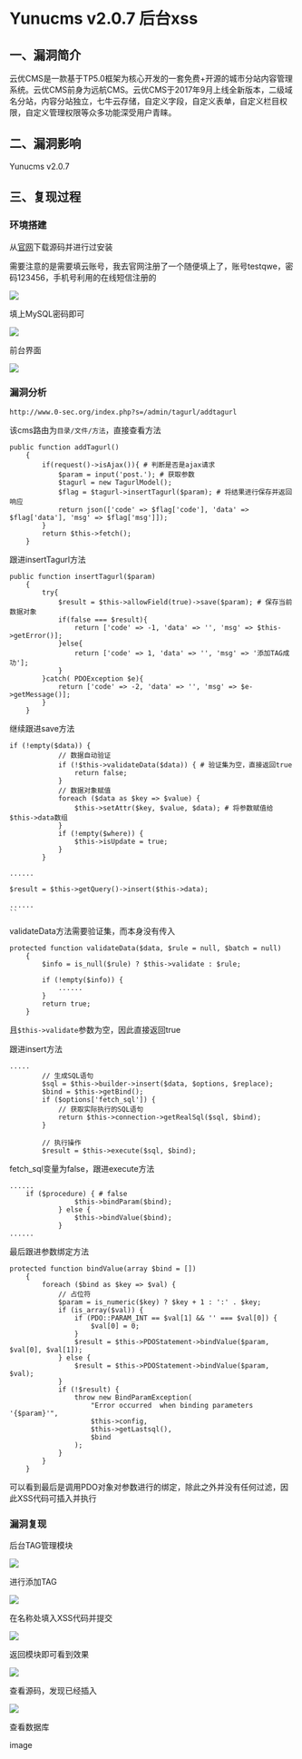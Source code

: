 Yunucms v2.0.7 后台xss
======================

一、漏洞简介
------------

云优CMS是一款基于TP5.0框架为核心开发的一套免费+开源的城市分站内容管理系统。云优CMS前身为远航CMS。云优CMS于2017年9月上线全新版本，二级域名分站，内容分站独立，七牛云存储，自定义字段，自定义表单，自定义栏目权限，自定义管理权限等众多功能深受用户青睐。

二、漏洞影响
------------

Yunucms v2.0.7

三、复现过程
------------

### 环境搭建

从[官网](https://xz.aliyun.com/t/www.yunucms.com/Buy/program.html)下载源码并进行过安装

需要注意的是需要填云账号，我去官网注册了一个随便填上了，账号testqwe，密码123456，手机号利用的在线短信注册的

![](/Users/aresx/Documents/VulWiki/.resource/Yunucmsv2.0.7后台xss/media/rId26.png)

填上MySQL密码即可

![](/Users/aresx/Documents/VulWiki/.resource/Yunucmsv2.0.7后台xss/media/rId27.png)

前台界面

![](/Users/aresx/Documents/VulWiki/.resource/Yunucmsv2.0.7后台xss/media/rId28.png)

### 漏洞分析

    http://www.0-sec.org/index.php?s=/admin/tagurl/addtagurl

该cms路由为`目录/文件/方法`，直接查看方法

    public function addTagurl()
        {
            if(request()->isAjax()){ # 判断是否是ajax请求
                $param = input('post.'); # 获取参数
                $tagurl = new TagurlModel();
                $flag = $tagurl->insertTagurl($param); # 将结果进行保存并返回响应
                return json(['code' => $flag['code'], 'data' => $flag['data'], 'msg' => $flag['msg']]);
            }
            return $this->fetch();
        }

跟进insertTagurl方法

    public function insertTagurl($param)
        {
            try{
                $result = $this->allowField(true)->save($param); # 保存当前数据对象
                if(false === $result){            
                    return ['code' => -1, 'data' => '', 'msg' => $this->getError()];
                }else{
                    return ['code' => 1, 'data' => '', 'msg' => '添加TAG成功'];
                }
            }catch( PDOException $e){
                return ['code' => -2, 'data' => '', 'msg' => $e->getMessage()];
            }
        }

继续跟进save方法

    if (!empty($data)) {
                // 数据自动验证
                if (!$this->validateData($data)) { # 验证集为空，直接返回true
                    return false;
                }
                // 数据对象赋值
                foreach ($data as $key => $value) {
                    $this->setAttr($key, $value, $data); # 将参数赋值给$this->data数组
                }
                if (!empty($where)) {
                    $this->isUpdate = true;
                }
            }

    ......        

    $result = $this->getQuery()->insert($this->data);

    ......
    ``

validateData方法需要验证集，而本身没有传入

    protected function validateData($data, $rule = null, $batch = null)
        {
            $info = is_null($rule) ? $this->validate : $rule;

            if (!empty($info)) {
                ......
            }
            return true;
        }

且`$this->validate`参数为空，因此直接返回true

跟进insert方法

    .....
            // 生成SQL语句
            $sql = $this->builder->insert($data, $options, $replace);
            $bind = $this->getBind();
            if ($options['fetch_sql']) {
                // 获取实际执行的SQL语句
                return $this->connection->getRealSql($sql, $bind);
            }

            // 执行操作
            $result = $this->execute($sql, $bind);

fetch\_sql变量为false，跟进execute方法

    ......
        if ($procedure) { # false
                    $this->bindParam($bind);
                } else {
                    $this->bindValue($bind);
                }
    ......

最后跟进参数绑定方法

    protected function bindValue(array $bind = [])
        {
            foreach ($bind as $key => $val) {
                // 占位符
                $param = is_numeric($key) ? $key + 1 : ':' . $key;
                if (is_array($val)) {
                    if (PDO::PARAM_INT == $val[1] && '' === $val[0]) {
                        $val[0] = 0;
                    }
                    $result = $this->PDOStatement->bindValue($param, $val[0], $val[1]);
                } else {
                    $result = $this->PDOStatement->bindValue($param, $val);
                }
                if (!$result) {
                    throw new BindParamException(
                        "Error occurred  when binding parameters '{$param}'",
                        $this->config,
                        $this->getLastsql(),
                        $bind
                    );
                }
            }
        }

可以看到最后是调用PDO对象对参数进行的绑定，除此之外并没有任何过滤，因此XSS代码可插入并执行

### 漏洞复现

后台TAG管理模块

![](/Users/aresx/Documents/VulWiki/.resource/Yunucmsv2.0.7后台xss/media/rId31.png)

进行添加TAG

![](/Users/aresx/Documents/VulWiki/.resource/Yunucmsv2.0.7后台xss/media/rId32.png)

在名称处填入XSS代码并提交

![](/Users/aresx/Documents/VulWiki/.resource/Yunucmsv2.0.7后台xss/media/rId33.png)

返回模块即可看到效果

![](/Users/aresx/Documents/VulWiki/.resource/Yunucmsv2.0.7后台xss/media/rId34.png)

查看源码，发现已经插入

![](/Users/aresx/Documents/VulWiki/.resource/Yunucmsv2.0.7后台xss/media/rId35.png)

查看数据库

image
